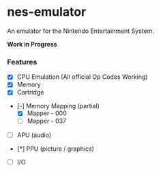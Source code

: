 # nes-emulator

An emulator for the Nintendo Entertainment System. 

**Work in Progress**

### Features

- [x] CPU Emulation (All official Op Codes Working)
- [x] Memory
- [x] Cartridge
- [-] Memory Mapping (partial)
  - [x] Mapper - 000
  - [ ] Mapper - 037
- [ ] APU (audio)
- [*] PPU (picture / graphics)
- [ ] I/O

